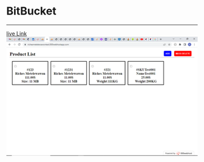 # BitBucket

---

[live Link](https://richesmetelewawontest.000webhostapp.com/)
![alt text](products.png)
